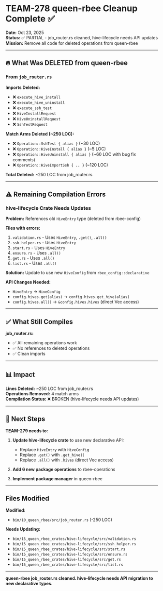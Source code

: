 # TEAM-278 queen-rbee Cleanup Complete ✅

**Date:** Oct 23, 2025  
**Status:** ✅ PARTIAL - job_router.rs cleaned, hive-lifecycle needs API updates  
**Mission:** Remove all code for deleted operations from queen-rbee

---

## 🔥 What Was DELETED from queen-rbee

### From `job_router.rs`

**Imports Deleted:**
- ❌ `execute_hive_install`
- ❌ `execute_hive_uninstall`
- ❌ `execute_ssh_test`
- ❌ `HiveInstallRequest`
- ❌ `HiveUninstallRequest`
- ❌ `SshTestRequest`

**Match Arms Deleted (~250 LOC):**
- ❌ `Operation::SshTest { alias }` (~30 LOC)
- ❌ `Operation::HiveInstall { alias }` (~5 LOC)
- ❌ `Operation::HiveUninstall { alias }` (~60 LOC with bug fix comments)
- ❌ `Operation::HiveImportSsh { .. }` (~120 LOC)

**Total Deleted:** ~250 LOC from job_router.rs

---

## ⚠️ Remaining Compilation Errors

### hive-lifecycle Crate Needs Updates

**Problem:** References old `HiveEntry` type (deleted from rbee-config)

**Files with errors:**
1. `validation.rs` - Uses `HiveEntry`, `.get()`, `.all()`
2. `ssh_helper.rs` - Uses `HiveEntry`
3. `start.rs` - Uses `HiveEntry`
4. `ensure.rs` - Uses `.all()`
5. `get.rs` - Uses `.all()`
6. `list.rs` - Uses `.all()`

**Solution:** Update to use new `HiveConfig` from `rbee_config::declarative`

**API Changes Needed:**
- `HiveEntry` → `HiveConfig`
- `config.hives.get(alias)` → `config.hives.get_hive(alias)`
- `config.hives.all()` → `&config.hives.hives` (direct Vec access)

---

## ✅ What Still Compiles

**job_router.rs:**
- ✅ All remaining operations work
- ✅ No references to deleted operations
- ✅ Clean imports

---

## 📊 Impact

**Lines Deleted:** ~250 LOC from job_router.rs  
**Operations Removed:** 4 match arms  
**Compilation Status:** ❌ BROKEN (hive-lifecycle needs API updates)

---

## 🎯 Next Steps

**TEAM-279 needs to:**

1. **Update hive-lifecycle crate** to use new declarative API:
   - Replace `HiveEntry` with `HiveConfig`
   - Replace `.get()` with `.get_hive()`
   - Replace `.all()` with `.hives` (direct Vec access)

2. **Add 6 new package operations** to rbee-operations

3. **Implement package manager** in queen-rbee

---

## Files Modified

**Modified:**
- `bin/10_queen_rbee/src/job_router.rs` (-250 LOC)

**Needs Updating:**
- `bin/15_queen_rbee_crates/hive-lifecycle/src/validation.rs`
- `bin/15_queen_rbee_crates/hive-lifecycle/src/ssh_helper.rs`
- `bin/15_queen_rbee_crates/hive-lifecycle/src/start.rs`
- `bin/15_queen_rbee_crates/hive-lifecycle/src/ensure.rs`
- `bin/15_queen_rbee_crates/hive-lifecycle/src/get.rs`
- `bin/15_queen_rbee_crates/hive-lifecycle/src/list.rs`

---

**queen-rbee job_router.rs cleaned. hive-lifecycle needs API migration to new declarative types.**
